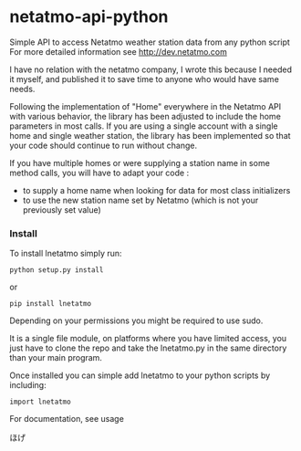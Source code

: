 netatmo-api-python
==================

Simple API to access Netatmo weather station data from any python script
For more detailed information see http://dev.netatmo.com

I have no relation with the netatmo company, I wrote this because I needed it myself,
and published it to save time to anyone who would have same needs.

Following the implementation of "Home" everywhere in the Netatmo API with various behavior, the library has been adjusted to include the home parameters in most calls.
If you are using a single account with a single home and single weather station, the library has been implemented so that your code should continue to run without change.

If you have multiple homes or were supplying a station name in some method calls, you will have to adapt your code :
 - to supply a home name when looking for data for most class initializers
 - to use the new station name set by Netatmo (which is not your previously set value)


### Install ###

To install lnetatmo simply run:

    python setup.py install

  or

    pip install lnetatmo

Depending on your permissions you might be required to use sudo.

It is a single file module, on platforms where you have limited access, you just have to clone the repo and take the lnetatmo.py in the same directory than your main program.

Once installed you can simple add lnetatmo to your python scripts by including:

    import lnetatmo

For documentation, see usage


 ほげ
